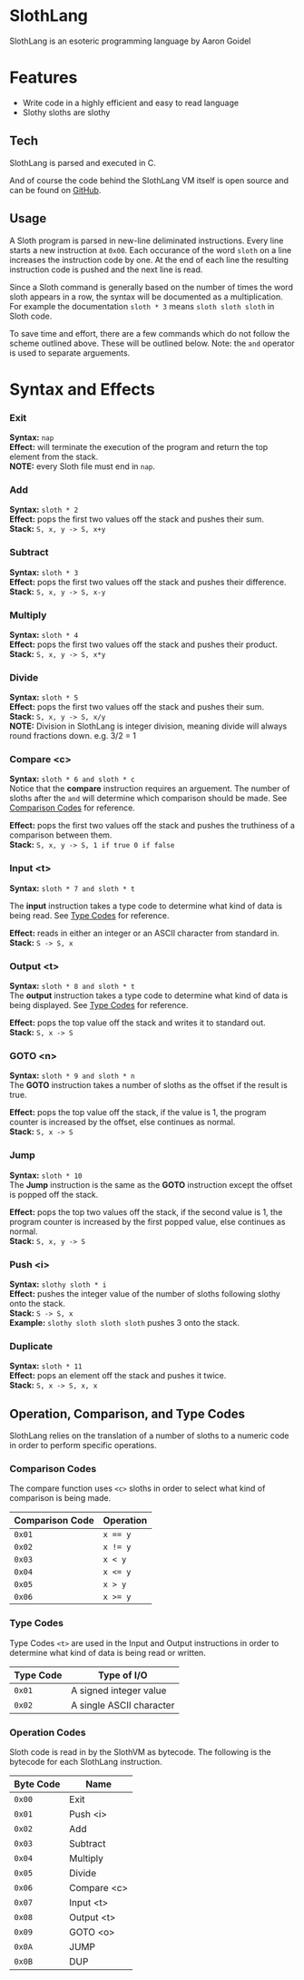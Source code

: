 # SlothLang

SlothLang is an esoteric programming language by Aaron Goidel

# Features

  - Write code in a highly efficient and easy to read language
  - Slothy sloths are slothy

## Tech

SlothLang is parsed and executed in C. 

And of course the code behind the SlothLang VM itself is open source and can be found on [GitHub][slgit].

## Usage
A Sloth program is parsed in new-line deliminated instructions. Every line starts a new instruction at ```0x00```. Each occurance of the word `sloth` on a line increases the instruction code by one. At the end of each line the resulting instruction code is pushed and the next line is read. 

Since a Sloth command is generally based on the number of times the word sloth appears in a row, the syntax will be documented as a multiplication. For example the documentation `sloth * 3` means `sloth sloth sloth` in Sloth code.

To save time and effort, there are a few commands which do not follow the scheme outlined above. These will be outlined below. Note: the `and` operator is used to separate arguements.

# Syntax and Effects
### Exit
**Syntax:** `nap`  
**Effect:** will terminate the execution of the program and return the top element from the stack.  
**NOTE:** every Sloth file must end in `nap`.  

### Add
**Syntax:** `sloth * 2`  
**Effect:** pops the first two values off the stack and pushes their sum.  
**Stack:** `S, x, y -> S, x+y`  

### Subtract
**Syntax:** `sloth * 3`  
**Effect:** pops the first two values off the stack and pushes their difference.  
**Stack:** `S, x, y -> S, x-y`

### Multiply
**Syntax:** `sloth * 4`  
**Effect:** pops the first two values off the stack and pushes their product.  
**Stack:** `S, x, y -> S, x*y`  

### Divide
**Syntax:** `sloth * 5`  
**Effect:** pops the first two values off the stack and pushes their sum.  
**Stack:** `S, x, y -> S, x/y`  
**NOTE:** Division in SlothLang is integer division, meaning divide will always round fractions down. e.g. 3/2 = 1

### Compare \<c>
  
**Syntax:** `sloth * 6 and sloth * c`  
Notice that the **compare** instruction requires an arguement. The number of sloths after the `and` will determine which comparison should be made. See [Comparison Codes](#comparison-codes) for reference.

**Effect:** pops the first two values off the stack and pushes the truthiness of a comparison between them.  
**Stack:** ``S, x, y -> S, 1 if true 0 if false``  

### Input \<t>
  
**Syntax:** `sloth * 7 and sloth * t`  
  
The **input** instruction takes a type code to determine what kind of data is being read. See [Type Codes](#type-codes) for reference.

**Effect:** reads in either an integer or an ASCII character from standard in.  
**Stack:** `S -> S, x`

### Output \<t>
  
**Syntax:** `sloth * 8 and sloth * t`  
The **output** instruction takes a type code to determine what kind of data is being displayed. See [Type Codes](#type-codes) for reference.

**Effect:** pops the top value off the stack and writes it to standard out.  
**Stack:** `S, x -> S`  

### GOTO \<n>
  
**Syntax:** `sloth * 9 and sloth * n`  
The **GOTO** instruction takes a number of sloths as the offset if the result is true.

**Effect:** pops the top value off the stack, if the value is 1, the program counter is increased by the offset, else continues as normal.  
**Stack:** `S, x -> S`  

### Jump
  
**Syntax:** `sloth * 10`  
The **Jump** instruction is the same as the **GOTO** instruction except the offset is popped off the stack.

**Effect:** pops the top two values off the stack, if the second value is 1, the program counter is increased by the first popped value, else continues as normal.  
**Stack:** `S, x, y -> S`  

### Push \<i>
  
**Syntax:** `slothy sloth * i`  
**Effect:** pushes the integer value of the number of sloths following slothy onto the stack.  
**Stack:** `S -> S, x`  
**Example:** `slothy sloth sloth sloth` pushes 3 onto the stack.  

### Duplicate
  
**Syntax:** `sloth * 11`  
**Effect:** pops an element off the stack and pushes it twice.  
**Stack:** `S, x -> S, x, x`  

## Operation, Comparison, and Type Codes
SlothLang relies on the translation of a number of sloths to a numeric code in order to perform specific operations. 

### Comparison Codes
The compare function uses `<c>` sloths in order to select what kind of comparison is being made.

| Comparison Code | Operation |
|-----------------|-----------|
| `0x01` | `x == y` |
| `0x02` | `x != y` |
| `0x03` | `x < y` |
| `0x04` | `x <= y` |
| `0x05` | `x > y` |
| `0x06` | `x >= y` |

### Type Codes
Type Codes `<t>` are used in the Input and Output instructions in order to determine what kind of data is being read or written.

| Type Code | Type of I/O |
|-----------|--------------------------|
| `0x01` | A signed integer value |
| `0x02` | A single ASCII character |

### Operation Codes
Sloth code is read in by the SlothVM as bytecode. The following is the bytecode for each SlothLang instruction.

| Byte Code | Name |
|-----------|-------------|
| `0x00` | Exit |
| `0x01` | Push \<i> |
| `0x02` | Add |
| `0x03` | Subtract |
| `0x04` | Multiply |
| `0x05` | Divide |
| `0x06` | Compare \<c> |
| `0x07` | Input \<t> |
| `0x08` | Output \<t> |
| `0x09` | GOTO \<o> |
| `0x0A` | JUMP |
| `0x0B` | DUP |


   [slgit]: <https://github.com/AaronCGoidel/SlothLang>
   